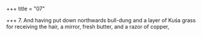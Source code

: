 +++
title = "07"

+++
7. And having put down northwards bull-dung and a layer of Kuśa grass for receiving the hair, a mirror, fresh butter, and a razor of copper,
